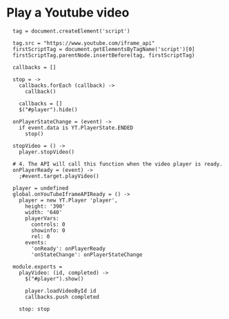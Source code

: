 Play a Youtube video
====================

      tag = document.createElement('script')

      tag.src = "https://www.youtube.com/iframe_api"
      firstScriptTag = document.getElementsByTagName('script')[0]
      firstScriptTag.parentNode.insertBefore(tag, firstScriptTag)

      callbacks = []

      stop = ->
        callbacks.forEach (callback) ->
          callback()

        callbacks = []
        $("#player").hide()

      onPlayerStateChange = (event) ->
        if event.data is YT.PlayerState.ENDED
          stop()

      stopVideo = () ->
        player.stopVideo()

      # 4. The API will call this function when the video player is ready.
      onPlayerReady = (event) ->
        ;#event.target.playVideo()

      player = undefined
      global.onYouTubeIframeAPIReady = () ->
        player = new YT.Player 'player',
          height: '390'
          width: '640'
          playerVars:
            controls: 0
            showinfo: 0
            rel: 0
          events:
            'onReady': onPlayerReady
            'onStateChange': onPlayerStateChange

      module.exports =
        playVideo: (id, completed) ->
          $("#player").show()

          player.loadVideoById id
          callbacks.push completed

        stop: stop
          